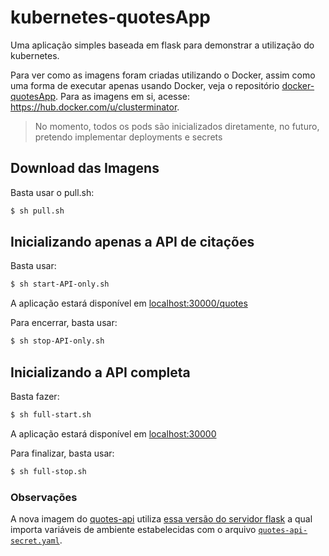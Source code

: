 # kubernetes-quotesApp

Uma aplicação simples baseada em flask para demonstrar a utilização do kubernetes.

Para ver como as imagens foram criadas utilizando o Docker, assim como uma forma de executar apenas usando Docker, veja o repositório [docker-quotesApp](https://github.com/joaopedrolourencoaffonso/docker-quotesApp/tree/main). Para as imagens em si, acesse: https://hub.docker.com/u/clusterminator.

> No momento, todos os pods são inicializados diretamente, no futuro, pretendo implementar deployments e secrets

## Download das Imagens

Basta usar o pull.sh:

```bash
$ sh pull.sh
```

## Inicializando apenas a API de citações

Basta usar:

```bash
$ sh start-API-only.sh
```

A aplicação estará disponível em [localhost:30000/quotes](http://localhost:30000/quotes)

Para encerrar, basta usar:

```bash
$ sh stop-API-only.sh
```

## Inicializando a API completa

Basta fazer:

```bash
$ sh full-start.sh
```

A aplicação estará disponível em [localhost:30000](http://localhost:30000/quotes)

Para finalizar, basta usar:

```bash
$ sh full-stop.sh
```

### Observações

A nova imagem do [quotes-api](https://hub.docker.com/layers/clusterminator/quotes-api/3.0/images/sha256-74d1138957d5ac4b9c25221d9feaad06773ce6ad010734c07dbb5a5321a57fb5?context=explore) utiliza [essa versão do servidor flask](https://github.com/joaopedrolourencoaffonso/docker-quotesApp/blob/main/quotes-api/app-secrets.py) a qual importa variáveis de ambiente estabelecidas com o arquivo [`quotes-api-secret.yaml`](https://github.com/joaopedrolourencoaffonso/kubernetes-quotesApp/blob/main/quotes-api-secret.yaml).
